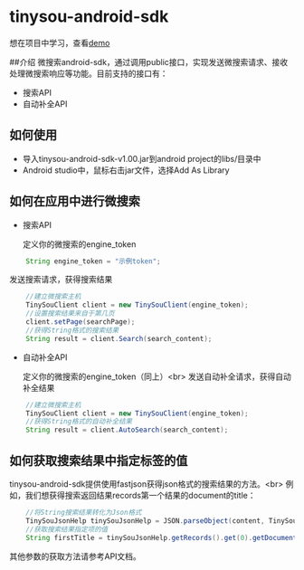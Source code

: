 # tinysou-android-sdk

想在项目中学习，查看[demo](https://github.com/wangyeming/tinysou-android-sdk-demo/tree/master)

##介绍
微搜索android-sdk，通过调用public接口，实现发送微搜索请求、接收处理微搜索响应等功能。目前支持的接口有：
* 搜索API
* 自动补全API

## 如何使用
* 导入tinysou-android-sdk-v1.00.jar到android project的libs/目录中
* Android studio中，鼠标右击jar文件，选择Add As Library

## 如何在应用中进行微搜索
* 搜索API
  
  定义你的微搜索的engine_token
```java
    String engine_token = "示例token";
```
  发送搜索请求，获得搜索结果
```java
    //建立微搜索主机
    TinySouClient client = new TinySouClient(engine_token);
    //设置搜索结果来自于第几页
    client.setPage(searchPage);
    //获得String格式的搜索结果
    String result = client.Search(search_content);
```

* 自动补全API

  定义你的微搜索的engine_token（同上）<br\>
  发送自动补全请求，获得自动补全结果
```java
    //建立微搜索主机
    TinySouClient client = new TinySouClient(engine_token);
    //获得String格式的自动补全结果
    String result = client.AutoSearch(search_content);
```
## 如何获取搜索结果中指定标签的值
tinysou-android-sdk提供使用fastjson获得json格式的搜索结果的方法。<br\>
例如，我们想获得搜索返回结果records第一个结果的document的title：
```java
    //将String搜索结果转化为Json格式
    TinySouJsonHelp tinySouJsonHelp = JSON.parseObject(content, TinySouJsonHelp.class);
    //获取搜索结果指定项的值
    String firstTitle = tinySouJsonHelp.getRecords().get(0).getDocument().getTitle();
```
其他参数的获取方法请参考API文档。
